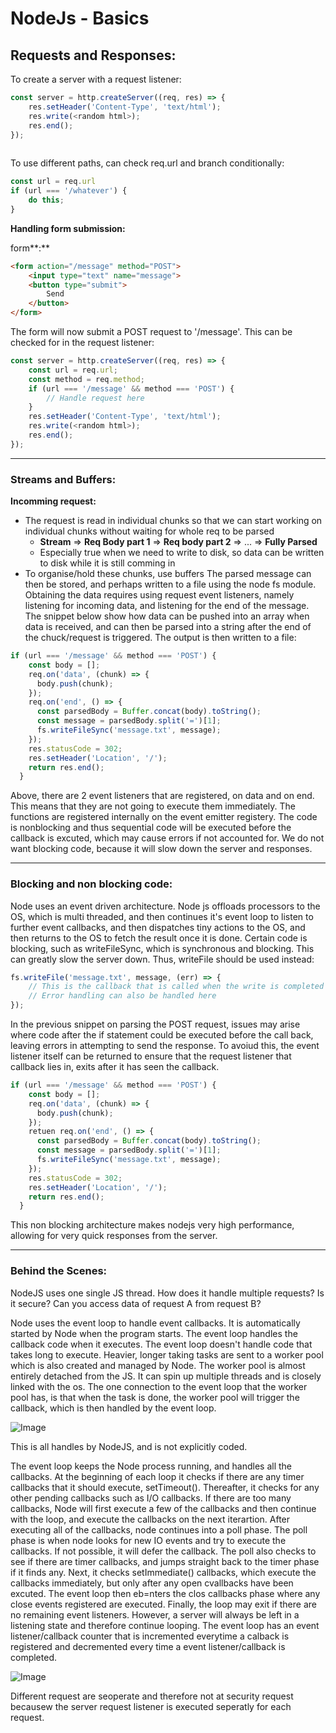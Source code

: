 # NodeJs - Basics

## Requests and Responses:

To create a server with a request listener:
```javascript
const server = http.createServer((req, res) => {
    res.setHeader('Content-Type', 'text/html');
    res.write(<random html>);
    res.end();
});
    
```

To use different paths, can check req.url and branch conditionally:
```javascript
const url = req.url
if (url === '/whatever') {
    do this;
}
```

**Handling form submission:**

form**:** 
```html
<form action="/message" method="POST">
    <input type="text" name="message">
    <button type="submit">
        Send
    </button>
</form>
```

The form will now submit a POST request to '/message'. This can be checked for in the request listener:
```javascript
const server = http.createServer((req, res) => {
    const url = req.url;
    const method = req.method;
    if (url === '/message' && method === 'POST') {
        // Handle request here
    }
    res.setHeader('Content-Type', 'text/html');
    res.write(<random html>);
    res.end();
});
```

---

### Streams and Buffers:
**Incomming request:**
- The request is read in individual chunks so that we can start working on individual chunks without waiting for whole req to be parsed
  - **Stream** => **Req Body part 1** => **Req body part 2** => ... => **Fully Parsed**
  - Especially true when we need to write to disk, so data can be written to disk while it is still comming in
- To organise/hold these chunks, use buffers
The parsed message can then be stored, and perhaps written to a file using the node fs module. Obtaining the data requires using request event listeners, namely listening for incoming data, and listening for the end of the message. The snippet below show how data can be pushed into an array when data is received, and can then be parsed into a string after the end of the chuck/request is triggered. The output is then written to a file:
```javascript
if (url === '/message' && method === 'POST') {
    const body = [];
    req.on('data', (chunk) => {
      body.push(chunk);
    });
    req.on('end', () => {
      const parsedBody = Buffer.concat(body).toString();
      const message = parsedBody.split('=')[1];
      fs.writeFileSync('message.txt', message);
    });
    res.statusCode = 302;
    res.setHeader('Location', '/');
    return res.end();
  }
```

Above, there are 2 event listeners that are registered, on data and on end. This means that they are not going to execute them immediately. The functions are registered internally on the event emitter registery. The code is nonblocking and thus sequential code will be executed before the callback is excuted, which may cause errors if not accounted for. We do not want blocking code, because it will slow down the server and responses.

---
### Blocking and non blocking code:
Node uses an event driven architecture. Node js offloads processors to the OS, which is multi threaded, and then continues it's event loop to listen to further event callbacks, and then dispatches tiny actions to the OS, and then returns to the OS to fetch the result once it is done. Certain code is blocking, such as writeFileSync, which is synchronous and blocking. This can greatly slow the server down. Thus, writeFile should be used instead:
```javascript
fs.writeFile('message.txt', message, (err) => {
    // This is the callback that is called when the write is completed
    // Error handling can also be handled here
});
```

In the previous snippet on parsing the POST request, issues may arise where code after the if statement could be executed before the call back, leaving errors in attempting to send the response. To avoiud this, the event listener itself can be returned to ensure that the request listener that callback lies in, exits after it has seen the callback.

```javascript
if (url === '/message' && method === 'POST') {
    const body = [];
    req.on('data', (chunk) => {
      body.push(chunk);
    });
    retuen req.on('end', () => {
      const parsedBody = Buffer.concat(body).toString();
      const message = parsedBody.split('=')[1];
      fs.writeFileSync('message.txt', message);
    });
    res.statusCode = 302;
    res.setHeader('Location', '/');
    return res.end();
  }
```

This non blocking architecture makes nodejs very high performance, allowing for very quick responses from the server.

---
### Behind the Scenes:
NodeJS uses one single JS thread. How does it handle multiple requests? Is it secure? Can you access data of request A from request B?

Node uses the event loop to handle event callbacks. It is automatically started by Node when the program starts. The event loop handles the callback code when it executes. The event loop doesn't handle code that takes long to execute. Heavier, longer taking tasks are sent to a worker pool which is also created and managed by Node. The worker pool is almost entirely detached from the JS. It can spin up multiple threads and is closely linked with the os. The one connection to the event loop that the worker pool has, is that when the task is done, the worker pool will trigger the callback, which is then handled by the event loop.


![Image](/Users/jamescushway/Documents/medley/resources/Bkaj27E37_Hy-BOSEhm.png)


This is all handles by NodeJS, and is not explicitly coded.

The event loop keeps the Node process running, and handles all the callbacks. At the beginning of each loop it checks if there are any timer callbacks that it should execute, setTimeout(). Thereafter, it checks for any other pending callbacks such as I/O callbacks. If there are too many callbacks, Node will first execute a few of the callbacks and then continue with the loop, and execute the callbacks on the next iterartion. After executing all of the callbacks, node continues into a poll phase. The poll phase is when node looks for new IO events and try to execute the callbacks. If not possible, it will defer the callback. The poll also checks to see if there are timer callbacks, and jumps straight back to the timer phase if it finds any. Next, it checks setImmediate() callbacks, which execute the callbacks immediately, but only after any open cvallbacks have been excuted. The event loop then eb=nters the clos callbacks phase where any close events registered are executed. Finally, the loop may exit if there are no remaining event listeners. However, a server will always be left in a listening state and therefore continue looping. The event loop has an event listener/callback counter that is incremented everytime a calback is registered and decremented every time a event listener/callback is completed.


![Image](/Users/jamescushway/Documents/medley/resources/Bkaj27E37_B1mSoHE2X.png)


Different request are seoperate and therefore not at security request becausew the server request listener is executed seperatly for each request.
